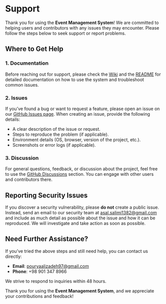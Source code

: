 # Support

Thank you for using the **Event Management System**! We are committed to helping users and contributors with any issues they may encounter. Please follow the steps below to seek support or report problems.

## Where to Get Help

### 1. Documentation
Before reaching out for support, please check the [Wiki](https://github.com/ThePral/Event-Management-System/wiki) and the [README](https://github.com/ThePral/Event-Management-System/blob/main/README.md) for detailed documentation on how to use the system and troubleshoot common issues.

### 2. Issues
If you’ve found a bug or want to request a feature, please open an issue on our [GitHub Issues page](https://github.com/ThePral/Event-Management-System/issues). When creating an issue, provide the following details:
- A clear description of the issue or request.
- Steps to reproduce the problem (if applicable).
- Environment details (OS, browser, version of the project, etc.).
- Screenshots or error logs (if applicable).

### 3. Discussion
For general questions, feedback, or discussion about the project, feel free to use the [GitHub Discussions](https://github.com/ThePral/Event-Management-System/discussions) section. You can engage with other users and contributors there.

## Reporting Security Issues

If you discover a security vulnerability, please **do not** create a public issue. Instead, send an email to our security team at [asal.salimi1382@gmail.com](mailto:asal.salimi1382@gmail.com) and include as much detail as possible about the issue and how it can be reproduced. We will investigate and take action as soon as possible.

## Need Further Assistance?

If you’ve tried the above steps and still need help, you can contact us directly:
- **Email**: [pouryaalizadeh97@gmail.com](mailto:pouryaalizadeh97@gmail.com)
- **Phone**: +98 901 347 8966

We strive to respond to inquiries within 48 hours.

Thank you for using the **Event Management System**, and we appreciate your contributions and feedback!
